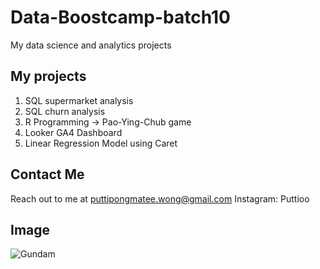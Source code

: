 # Data-Boostcamp-batch10
My data science and analytics projects

## My projects
1. SQL supermarket analysis
2. SQL churn analysis
3. R Programming -> Pao-Ying-Chub game
4. Looker GA4 Dashboard
5. Linear Regression Model using Caret

## Contact Me
Reach out to me at puttipongmatee.wong@gmail.com
Instagram: Puttioo

## Image
![Gundam](https://static.tvtropes.org/pmwiki/pub/images/mighty_strike_freedom_arrives.jpg)
